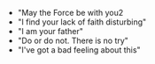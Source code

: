 * "May the Force be with you2
* "I find your lack of faith disturbing"
* "I am your father"
* "Do or do not. There is no try"
* "I've got a bad feeling about this"
